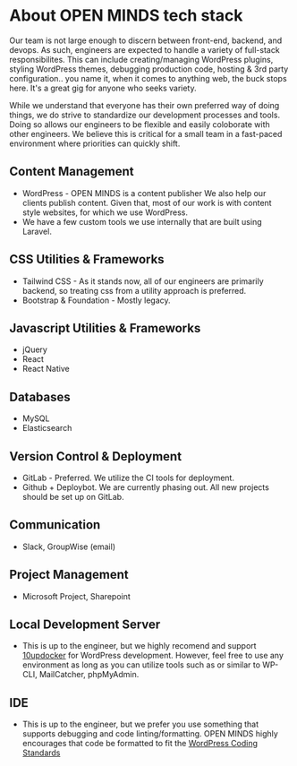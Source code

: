 # About OPEN MINDS tech stack
Our team is not large enough to discern between front-end, backend, and devops. As such, engineers are expected to handle a variety of full-stack responsibilites. This can include creating/managing WordPress plugins, styling WordPress themes, debugging production code, hosting & 3rd party configuration.. you name it, when it comes to anything web, the buck stops here. It's a great gig for anyone who seeks variety.

While we understand that everyone has their own preferred way of doing things, we do strive to standardize our development processes and tools. Doing so allows our engineers to be flexible and easily coloborate with other engineers. We believe this is critical for a small team in a fast-paced environment where priorities can quickly shift.

## Content Management
  * WordPress - OPEN MINDS is a content publisher We also help our clients publish content. Given that, most of our work is with content style websites, for which we use WordPress. 
  * We have a few custom tools we use internally that are built using Laravel.

## CSS Utilities & Frameworks
  * Tailwind CSS - As it stands now, all of our engineers are primarily backend, so treating css from a utility approach is preferred.
  * Bootstrap & Foundation - Mostly legacy.
  
## Javascript Utilities & Frameworks
  * jQuery
  * React
  * React Native

## Databases
  * MySQL
  * Elasticsearch

## Version Control & Deployment
  * GitLab - Preferred. We utilize the CI tools for deployment.
  * Github + Deploybot. We are currently phasing out. All new projects should be set up on GitLab.

## Communication
  * Slack, GroupWise (email)

## Project Management
  * Microsoft Project, Sharepoint

## Local Development Server
  * This is up to the engineer, but we highly recomend and support [10updocker](https://10up.github.io/wp-local-docker-docs/) for WordPress development. However, feel free to use any environment as long as you can utilize tools such as or similar to WP-CLI, MailCatcher, phpMyAdmin.
  
## IDE
  * This is up to the engineer, but we prefer you use something that supports debugging and code linting/formatting. OPEN MINDS highly encourages that code be formatted to fit the [WordPress Coding Standards](https://codex.wordpress.org/WordPress_Coding_Standards)
